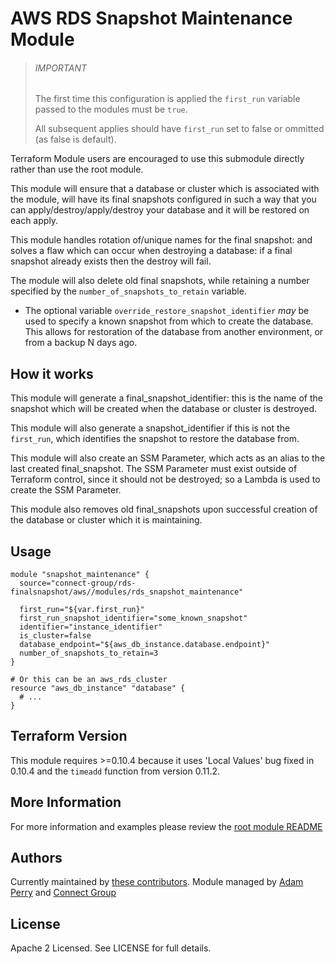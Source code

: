 AWS RDS Snapshot Maintenance Module
===================================

> ###### IMPORTANT
> The first time this configuration is applied the `first_run` variable passed to the modules must be `true`.
>
> All subsequent applies should have `first_run` set to false or ommitted (as false is default).

Terraform Module users are encouraged to use this submodule directly rather than use the root module.

This module will ensure that a database or cluster which is associated with the module, will have its final snapshots
configured in such a way that you can apply/destroy/apply/destroy your database and it will be restored on each apply.

This module handles rotation of/unique names for the final snapshot: and solves a flaw which can occur when
destroying a database: if a final snapshot already exists then the destroy will fail.  

The module will also delete old final snapshots, while retaining a number specified by the 
`number_of_snapshots_to_retain` variable.

* The optional variable `override_restore_snapshot_identifier` *may* be used to specify
a known snapshot from which to create the database.  This allows for restoration of the database from another
environment, or from a backup N days ago.

How it works
------------
This module will generate a final_snapshot_identifier: this is the name of the snapshot which will be created when
the database or cluster is destroyed.

This module will also generate a snapshot_identifier if this is not the `first_run`, which identifies the snapshot to
restore the database from.

This module will also create an SSM Parameter, which acts as an alias to the last created final_snapshot.
The SSM Parameter must exist outside of Terraform control, since it should not be destroyed; so a Lambda
is used to create the SSM Parameter.

This module also removes old final_snapshots upon successful creation of the database or cluster which it
is maintaining.

Usage
-----
```hcl
module "snapshot_maintenance" {
  source="connect-group/rds-finalsnapshot/aws//modules/rds_snapshot_maintenance"

  first_run="${var.first_run}"
  first_run_snapshot_identifier="some_known_snapshot"
  identifier="instance_identifier"
  is_cluster=false
  database_endpoint="${aws_db_instance.database.endpoint}"
  number_of_snapshots_to_retain=3
}

# Or this can be an aws_rds_cluster
resource "aws_db_instance" "database" {
  # ...
}

```

Terraform Version
-----------------
This module requires >=0.10.4 because it uses 'Local Values' bug fixed in 0.10.4 and the `timeadd` function from 
version 0.11.2.

More Information
----------------
For more information and examples please review the [root module README](https://github.com/connect-group/terraform-aws-rds-finalsnapshot/tree/master/README.md) 

Authors
-------
Currently maintained by [these contributors](https://github.com/connect-group/terraform-aws-rds-finalsnapshot/graphs/contributors).
Module managed by [Adam Perry](https://github.com/4dz) and [Connect Group](https://github.com/connect-group)

License
-------
Apache 2 Licensed. See LICENSE for full details.